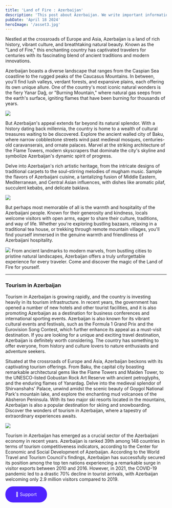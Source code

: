 ```yaml
---
title: 'Land of Fire : Azerbaijan'
description: 'This post about Azerbaijan. We write important informations about Azerbaijan in this post'
pubDate: 'April 18 2024'
heroImage: '/asset3.jpg'
---
```

Nestled at the crossroads of Europe and Asia, Azerbaijan is a land of rich history, vibrant culture, and breathtaking natural beauty. Known as the "Land of Fire," this enchanting country has captivated travelers for centuries with its fascinating blend of ancient traditions and modern innovations.

Azerbaijan boasts a diverse landscape that ranges from the Caspian Sea coastline to the rugged peaks of the Caucasus Mountains. In between, you'll find lush valleys, verdant forests, and expansive plains, each offering its own unique allure. One of the country's most iconic natural wonders is the fiery Yanar Dağ, or "Burning Mountain," where natural gas seeps from the earth's surface, igniting flames that have been burning for thousands of years.

<img src="/asset4.jpg">

But Azerbaijan's appeal extends far beyond its natural splendor. With a history dating back millennia, the country is home to a wealth of cultural treasures waiting to be discovered. Explore the ancient walled city of Baku, where narrow cobblestone streets wind past medieval mosques, centuries-old caravanserais, and ornate palaces. Marvel at the striking architecture of the Flame Towers, modern skyscrapers that dominate the city's skyline and symbolize Azerbaijan's dynamic spirit of progress.

Delve into Azerbaijan's rich artistic heritage, from the intricate designs of traditional carpets to the soul-stirring melodies of mugham music. Sample the flavors of Azerbaijani cuisine, a tantalizing fusion of Middle Eastern, Mediterranean, and Central Asian influences, with dishes like aromatic pilaf, succulent kebabs, and delicate baklava.

<img src="/azerbaijan-bakuview.jpg">

But perhaps most memorable of all is the warmth and hospitality of the Azerbaijani people. Known for their generosity and kindness, locals welcome visitors with open arms, eager to share their culture, traditions, and way of life. Whether you're exploring bustling bazaars, relaxing in a traditional tea house, or trekking through remote mountain villages, you'll find yourself immersed in the genuine warmth and friendliness of Azerbaijani hospitality.

<img src="/asset-sh.jpg">
From ancient landmarks to modern marvels, from bustling cities to pristine natural landscapes, Azerbaijan offers a truly unforgettable experience for every traveler. Come and discover the magic of the Land of Fire for yourself.
<br>

---

### Tourism in Azerbaijan

Tourism in Azerbaijan is growing rapidly, and the country is investing heavily in its tourism infrastructure. In recent years, the government has opened a number of new hotels and other tourist facilities, and it is also promoting Azerbaijan as a destination for business conferences and international sporting events. Azerbaijan is also known for its vibrant cultural events and festivals, such as the Formula 1 Grand Prix and the Eurovision Song Contest, which further enhance its appeal as a must-visit destination. If you are looking for a unique and exciting travel destination, Azerbaijan is definitely worth considering. The country has something to offer everyone, from history and culture lovers to nature enthusiasts and adventure seekers.

Situated at the crossroads of Europe and Asia, Azerbaijan beckons with its captivating tourism offerings. From Baku, the capital city boasting remarkable architectural gems like the Flame Towers and Maiden Tower, to the UNESCO-listed Gobustan Rock Art Reserve with ancient petroglyphs, and the enduring flames of Yanardag. Delve into the medieval splendor of Shirvanshahs' Palace, unwind amidst the scenic beauty of Goygol National Park's mountain lake, and explore the enchanting mud volcanoes of the Absheron Peninsula. With its two major ski resorts located in the mountains, Azerbaijan is also a popular destination for skiing and snowboarding. Discover the wonders of tourism in Azerbaijan, where a tapestry of extraordinary experiences awaits.

<img src="/asset-tourism.jpg">

Tourism in Azerbaijan has emerged as a crucial sector of the Azerbaijani economy in recent years. Azerbaijan is ranked 39th among 148 countries in terms of tourism competitiveness indicators, according to the Center for Economic and Social Development of Azerbaijan. According to the World Travel and Tourism Council's findings, Azerbaijan has successfully secured its position among the top ten nations experiencing a remarkable surge in visitor exports between 2010 and 2016. However, in 2021, the COVID-19 pandemic led to a drastic 70% decline in tourist arrivals, with Azerbaijan welcoming only 2.9 million visitors compared to 2019.

<a href="https://kofe.al/@qlyvilkn" class="giris" target="_blank">🍩 Support</a>
	<style>
		.giris{
			display: flex;
    		justify-content: center;
    		align-items: center;
    		width: 130px;
    		height: 50px;
    		border-radius: 24px;
    		gap: 8px;
    		background-color:#4f23ff;
    		color: rgba(250, 250, 250, 1);
			text-decoration: none;
}
	</style>
